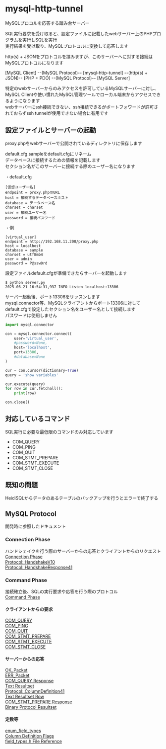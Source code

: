 # mysql-http-tunnel

MySQLプロコルを応答する踏み台サーバー  

SQL実行要求を受け取ると、設定ファイルに記載したwebサーバー上のPHPプログラムを実行しSQLを実行  
実行結果を受け取り、MySQLプロトコルに変換して応答します  

http(s) + JSONをプロトコルを挟みますが、このサーバーへに対する接続はMySQLプロトコルになります  

[MySQL Client] --(MySQL Protocol)-- [mysql-http-tunnel] --(http(s) + JSON)-- [PHP + PDO] --(MySQL Protocol)-- [MySQL Server]

特定のwebサーバーからのみアクセスを許可しているMySQLサーバーに対し、MySQL Clientや使い慣れたMySQL管理ツールでローカル端末からアクセスできるようになります  
webサーバーにssh接続できない、ssh接続できるがポートフォワードが許可されておらずssh tunnelが使用できない場合に有用です  

## 設定ファイルとサーバーの起動

proxy.phpをwebサーバーで公開されているディレクトリに保存します  

default.cfg.sampleをdefault.cfgにリネーム  
データベースに接続するための情報を記載します  
セクション名がこのサーバーに接続する際のユーザー名になります  

・default.cfg

 ```text
[仮想ユーザー名]
endpoint = proxy.phpのURL
host = 接続するデータベースホスト
database = データベース名
charset = charset
user = 接続ユーザー名
password = 接続パスワード
```

・例

 ```text
[virtual_user]
endpoint = http://192.168.11.200/proxy.php
host = localhost
database = sample
charset = utf8mb4
user = admin
password = P@ssw0rd
```

設定ファイルdefault.cfgが準備できたらサーバーを起動します

```code
$ python server.py
2025-06-21 16:54:31,937 INFO Listen localhost:13306
```

サーバー起動後、ポート13306をリッスンします  
mysql.connector等、MySQLクライアントからポート13306に対してdefault.cfgで設定したセクション名をユーザー名として接続します  
パスワードは使用しません  

```py
import mysql.connector

con = mysql.connector.connect(
    user='virtual_user',
    #password=None,
    host='localhost',
    port=13306,
    #database=None
)

cur = con.cursor(dictionary=True)
query = 'show variables'

cur.execute(query)
for row in cur.fetchall():
    print(row)

con.close()
```

## 対応しているコマンド

SQL実行に必要な最低限のコマンドのみ対応しています  

- COM_QUERY
- COM_PING
- COM_QUIT
- COM_STMT_PREPARE
- COM_STMT_EXECUTE
- COM_STMT_CLOSE

## 既知の問題

HeidiSQLからデータのあるテーブルのバックアップを行うとエラーで終了する  

## MySQL Protocol

開発時に参照したドキュメント  

### Connection Phase

ハンドシェイクを行う際のサーバーからの応答とクライアントからのリクエスト  
[Connection Phase](https://dev.mysql.com/doc/dev/mysql-server/latest/page_protocol_connection_phase.html)  
[Protocol::HandshakeV10](https://dev.mysql.com/doc/dev/mysql-server/latest/page_protocol_connection_phase_packets_protocol_handshake_v10.html)  
[Protocol::HandshakeResponse41](https://dev.mysql.com/doc/dev/mysql-server/latest/page_protocol_connection_phase_packets_protocol_handshake_response.html)  

### Command Phase

接続確立後、SQLの実行要求や応答を行う際のプロトコル  
[Command Phase](https://dev.mysql.com/doc/dev/mysql-server/latest/page_protocol_command_phase.html)  

#### クライアントからの要求

[COM_QUERY](https://dev.mysql.com/doc/dev/mysql-server/latest/page_protocol_com_query.html)  
[COM_PING](https://dev.mysql.com/doc/dev/mysql-server/latest/page_protocol_com_ping.html)  
[COM_QUIT](https://dev.mysql.com/doc/dev/mysql-server/latest/page_protocol_com_quit.html)  
[COM_STMT_PREPARE](https://dev.mysql.com/doc/dev/mysql-server/9.3.0/page_protocol_com_stmt_prepare.html)  
[COM_STMT_EXECUTE](https://dev.mysql.com/doc/dev/mysql-server/9.3.0/page_protocol_com_stmt_execute.html)  
[COM_STMT_CLOSE](https://dev.mysql.com/doc/dev/mysql-server/9.3.0/page_protocol_com_stmt_close.html)

#### サーバーからの応答

[OK_Packet](https://dev.mysql.com/doc/dev/mysql-server/latest/page_protocol_basic_ok_packet.html)  
[ERR_Packet](https://dev.mysql.com/doc/dev/mysql-server/latest/page_protocol_basic_err_packet.html)  
[COM_QUERY Response](https://dev.mysql.com/doc/dev/mysql-server/latest/page_protocol_com_query_response.html)  
[Text Resultset](https://dev.mysql.com/doc/dev/mysql-server/latest/page_protocol_com_query_response_text_resultset.html)  
[Protocol::ColumnDefinition41](https://dev.mysql.com/doc/dev/mysql-server/latest/page_protocol_com_query_response_text_resultset_column_definition.html)  
[Text Resultset Row](https://dev.mysql.com/doc/dev/mysql-server/latest/page_protocol_com_query_response_text_resultset_row.html)  
[COM_STMT_PREPARE Response](https://dev.mysql.com/doc/dev/mysql-server/9.3.0/page_protocol_com_stmt_prepare.html#sect_protocol_com_stmt_prepare_response_ok)  
[Binary Protocol Resultset](https://dev.mysql.com/doc/dev/mysql-server/9.3.0/page_protocol_binary_resultset.html)  

#### 定数等

[enum_field_types](https://dev.mysql.com/doc/dev/mysql-server/latest/field__types_8h.html#a69e798807026a0f7e12b1d6c72374854)  
[Column Definition Flags](https://dev.mysql.com/doc/dev/mysql-server/latest/group__group__cs__column__definition__flags.html)  
[field_types.h File Reference](https://dev.mysql.com/doc/dev/mysql-server/latest/field__types_8h.html)  
